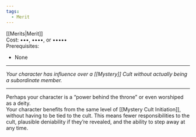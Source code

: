 ```yaml
---
tags:
  - Merit
---
```


[[Merits|Merit]]\
Cost: •••, ••••, or •••••\
Prerequisites:
- None

---

_Your character has influence over a [[Mystery]] Cult without actually being a subordinate member._

---

Perhaps your character is a “power behind the throne” or even worshiped as a deity.\
Your character benefits from the same level of [[Mystery Cult Initiation]], without having to be tied to the cult. This means fewer responsibilities to the cult, plausible deniability if they’re revealed, and the ability to step away at any time.